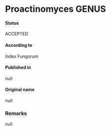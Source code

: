 # Proactinomyces GENUS

#### Status
ACCEPTED

#### According to
Index Fungorum

#### Published in
null

#### Original name
null

### Remarks
null